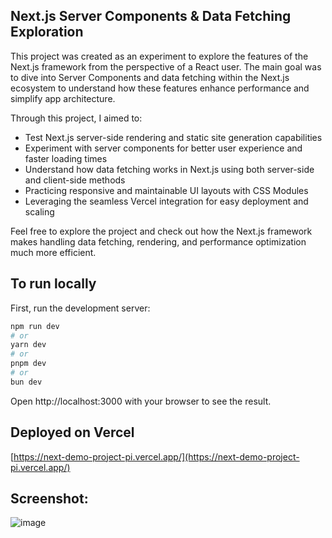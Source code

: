 
## Next.js Server Components & Data Fetching Exploration

This project was created as an experiment to explore the features of the Next.js framework from the perspective of a React user. The main goal was to dive into Server Components and data fetching within the Next.js ecosystem to understand how these features enhance performance and simplify app architecture.

Through this project, I aimed to:

- Test Next.js server-side rendering and static site generation capabilities
- Experiment with server components for better user experience and faster loading times
- Understand how data fetching works in Next.js using both server-side and client-side methods
- Practicing responsive and maintainable UI layouts with CSS Modules
- Leveraging the seamless Vercel integration for easy deployment and scaling

Feel free to explore the project and check out how the Next.js framework makes handling data fetching, rendering, and performance optimization much more efficient.

## To run locally

First, run the development server:

```bash
npm run dev
# or
yarn dev
# or
pnpm dev
# or
bun dev
```

Open http://localhost:3000 with your browser to see the result.


## Deployed on Vercel

[https://next-demo-project-pi.vercel.app/](https://next-demo-project-pi.vercel.app/)

## Screenshot:
![image](https://github.com/user-attachments/assets/7c944081-4519-404a-80c6-1f242a00169f)

